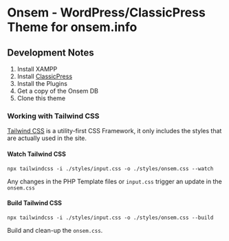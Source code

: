 # Onsem - WordPress/ClassicPress Theme for onsem.info


## Development Notes

1. Install XAMPP
2. Install [ClassicPress](https://www.classicpress.net)
3. Install the Plugins
4. Get a copy of the Onsem DB
5. Clone this theme

### Working with Tailwind CSS

[Tailwind CSS](https://tailwindcss.com) is a utility-first CSS Framework, it only includes the styles that are actually used in the site.

#### Watch Tailwind CSS
`npx tailwindcss -i ./styles/input.css -o ./styles/onsem.css --watch`

Any changes in the PHP Template files or `input.css` trigger an update in the `onsem.css`

#### Build Tailwind CSS
`npx tailwindcss -i ./styles/input.css -o ./styles/onsem.css --build`

Build and clean-up the `onsem.css`.